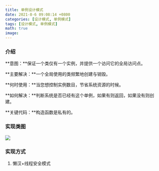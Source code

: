 ```yaml
---
title: 单例设计模式
date: 2021-8-6 09:08:14 +0800
categories: [设计模式, 单例模式]
tags: [设计模式, 单例模式]
math: true
image: 
---
```


### 介绍

**意图：**保证一个类仅有一个实例，并提供一个访问它的全局访问点。

**主要解决：**一个全局使用的类频繁地创建与销毁。

**何时使用：**当您想控制实例数目，节省系统资源的时候。

**如何解决：**判断系统是否已经有这个单例，如果有则返回，如果没有则创建。

**关键代码：**构造函数是私有的。

### 实现类图

![](https://cuidianjay.github.io/assets/img/study/%E5%8D%95%E4%BE%8B%E8%AE%BE%E8%AE%A1%E6%A8%A1%E5%BC%8F.png)



### 实现方式

1. 懒汉+线程安全模式

